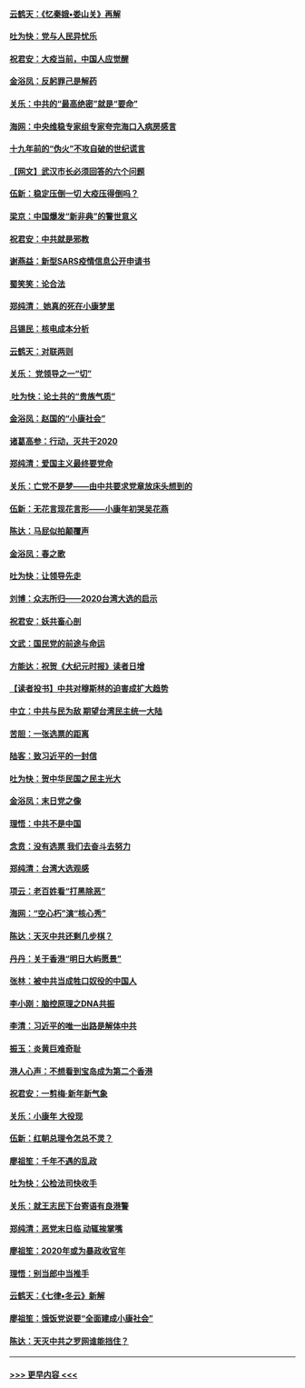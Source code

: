 #### [云鹤天：《忆秦娥▪娄山关》再解](../pages/nsc993/n11824682.md?t=01280022) 
#### [吐为快：党与人民异忧乐](../pages/nsc993/n11824660.md?t=01280022) 
#### [祝君安：大疫当前，中国人应觉醒](../pages/nsc993/n11821946.md?t=01280022) 
#### [金浴凤：反躬罪己是解药](../pages/nsc993/n11820280.md?t=01280022) 
#### [关乐：中共的“最高绝密”就是“要命”](../pages/nsc993/n11816946.md?t=01280022) 
#### [海网：中央维稳专家组专家夸完海口入病房感言](../pages/nsc993/n11815138.md?t=01280022) 
#### [十九年前的“伪火”不攻自破的世纪谎言](../pages/nsc993/n11813238.md?t=01280022) 
#### [【网文】武汉市长必须回答的六个问题](../pages/nsc993/n11813848.md?t=01280022) 
#### [伍新：稳定压倒一切 大疫压得倒吗？](../pages/nsc993/n11812634.md?t=01280022) 
#### [梁京：中国爆发“新非典”的警世意义](../pages/nsc993/n11812554.md?t=01280022) 
#### [祝君安：中共就是邪教](../pages/nsc993/n11812431.md?t=01280022) 
#### [谢燕益：新型SARS疫情信息公开申请书](../pages/nsc993/n11808840.md?t=01280022) 
#### [蜀笑笑：论合法](../pages/nsc993/n11808064.md?t=01280022) 
#### [郑纯清： 她真的死在小康梦里](../pages/nsc993/n11806623.md?t=01280022) 
#### [吕锡民：核电成本分析](../pages/nsc993/n11806284.md?t=01280022) 
#### [云鹤天：对联两则](../pages/nsc993/n11805957.md?t=01280022) 
#### [关乐： 党领导之一“切”](../pages/nsc993/n11804505.md?t=01280022) 
#### [ 吐为快：论土共的“贵族气质”](../pages/nsc993/n11804490.md?t=01280022) 
#### [金浴凤：赵国的“小康社会”](../pages/nsc993/n11804452.md?t=01280022) 
#### [诸葛高参：行动，灭共于2020](../pages/nsc993/n11804120.md?t=01280022) 
#### [郑纯清：爱国主义最终要党命](../pages/nsc993/n11802197.md?t=01280022) 
#### [关乐：亡党不是梦——由中共要求党章放床头想到的](../pages/nsc993/n11802156.md?t=01280022) 
#### [伍新：无花言现花言形——小康年初哭吴花燕](../pages/nsc993/n11800044.md?t=01280022) 
#### [陈达：马屁似拍颠覆声](../pages/nsc993/n11800010.md?t=01280022) 
#### [金浴凤：春之歌](../pages/nsc993/n11797687.md?t=01280022) 
#### [吐为快：让领导先走](../pages/nsc993/n11797512.md?t=01280022) 
#### [刘博：众志所归——2020台湾大选的启示](../pages/nsc993/n11796878.md?t=01280022) 
#### [祝君安：妖共畜心剖](../pages/nsc993/n11794273.md?t=01280022) 
#### [文武：国民党的前途与命运](../pages/nsc993/n11794198.md?t=01280022) 
#### [方能达：祝贺《大纪元时报》读者日增](../pages/nsc993/n11793807.md?t=01280022) 
#### [【读者投书】中共对穆斯林的迫害成扩大趋势](../pages/nsc993/n11791371.md?t=01280022) 
#### [中立：中共与民为敌 期望台湾民主统一大陆](../pages/nsc993/n11790392.md?t=01280022) 
#### [苦胆：一张选票的距离](../pages/nsc993/n11788914.md?t=01280022) 
#### [陆客：致习近平的一封信](../pages/nsc993/n11788867.md?t=01280022) 
#### [吐为快：贺中华民国之民主光大](../pages/nsc993/n11788618.md?t=01280022) 
#### [金浴凤：末日党之像](../pages/nsc993/n11787475.md?t=01280022) 
#### [理悟：中共不是中国](../pages/nsc993/n11787463.md?t=01280022) 
#### [念贲：没有选票  我们去奋斗去努力](../pages/nsc993/n11787398.md?t=01280022) 
#### [郑纯清：台湾大选观感](../pages/nsc993/n11786210.md?t=01280022) 
#### [项云：老百姓看“打黑除恶”](../pages/nsc993/n11785398.md?t=01280022) 
#### [海网：“空心朽”演“核心秀”](../pages/nsc993/n11783874.md?t=01280022) 
#### [陈达：天灭中共还剩几步棋？](../pages/nsc993/n11783719.md?t=01280022) 
#### [丹丹：关于香港“明日大屿愿景”](../pages/nsc993/n11783273.md?t=01280022) 
#### [张林：被中共当成牲口奴役的中国人](../pages/nsc993/n11782397.md?t=01280022) 
#### [李小刚：脑控原理之DNA共振](../pages/nsc993/n11780962.md?t=01280022) 
#### [李清：习近平的唯一出路是解体中共](../pages/nsc993/n11780866.md?t=01280022) 
#### [振玉：炎黄巨难奇耻](../pages/nsc993/n11779632.md?t=01280022) 
#### [港人心声：不想看到宝岛成为第二个香港](../pages/nsc993/n11778817.md?t=01280022) 
#### [祝君安：一剪梅‧新年新气象](../pages/nsc993/n11776340.md?t=01280022) 
#### [关乐：小康年 大役现](../pages/nsc993/n11774213.md?t=01280022) 
#### [伍新：红朝总理令怎总不灵？](../pages/nsc993/n11770813.md?t=01280022) 
#### [廖祖笙：千年不遇的乱政](../pages/nsc993/n11770373.md?t=01280022) 
#### [吐为快：公检法司快收手](../pages/nsc993/n11770359.md?t=01280022) 
#### [关乐：就王志民下台寄语有良港警](../pages/nsc993/n11769903.md?t=01280022) 
#### [郑纯清：恶党末日临 动辄挨掌嘴](../pages/nsc993/n11769356.md?t=01280022) 
#### [廖祖笙：2020年或为暴政收官年](../pages/nsc993/n11768216.md?t=01280022) 
#### [理悟：别当郎中当推手](../pages/nsc993/n11768243.md?t=01280022) 
#### [云鹤天：《七律▪冬云》新解](../pages/nsc993/n11768204.md?t=01280022) 
#### [廖祖笙：饿饭党说要“全面建成小康社会”](../pages/nsc993/n11767482.md?t=01280022) 
#### [陈达：天灭中共之罗网谁能挡住？](../pages/nsc993/n11767465.md?t=01280022) 

----
#### [ >>> 更早内容 <<< ](../indexes/nsc993-earlier.md)

